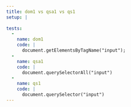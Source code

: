 ```yaml
---
title: dom1 vs qsa1 vs qs1
setup: |
  
tests:
  -
    name: dom1
    code: |
      document.getElementsByTagName("input");
  -
    name: qsa1
    code: |
      document.querySelectorAll("input")
  -
    name: qs1
    code: |
      document.querySelector("input")
---
```


